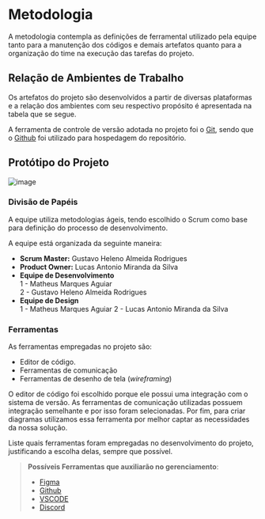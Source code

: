 
# Metodologia

A metodologia contempla as definições de ferramental utilizado pela equipe tanto para a manutenção dos códigos e demais artefatos quanto para a organização do time na execução das tarefas do projeto.

## Relação de Ambientes de Trabalho

Os artefatos do projeto são desenvolvidos a partir de diversas plataformas e a relação dos ambientes com seu respectivo propósito é apresentada na tabela que se segue. 

A ferramenta de controle de versão adotada no projeto foi o
[Git](https://github.com/ICEI-PUC-Minas-PMV-ADS/pmv-ads-2023-1-e1-proj-web-t18-ServiFinder), sendo que o [Github](https://github.com)
foi utilizado para hospedagem do repositório.

## Protótipo do Projeto

![image](https://user-images.githubusercontent.com/104217381/233872082-1bab6737-25e9-4677-98d9-9d184802f853.png)


### Divisão de Papéis

A equipe utiliza metodologias ágeis, tendo escolhido o Scrum como base para definição do processo de desenvolvimento.

A equipe está organizada da seguinte maneira:
- <b>Scrum Master:</b> Gustavo Heleno Almeida Rodrigues
- <b>Product Owner:</b> Lucas Antonio Miranda da Silva
- <b>Equipe de Desenvolvimento</b> <br>
 1 - Matheus Marques Aguiar <br>
 2 - Gustavo Heleno Almeida Rodrigues
- <b>Equipe de Design </b><br>
 1 - Matheus Marques Aguiar
 2 - Lucas Antonio Miranda da Silva

### Ferramentas

As ferramentas empregadas no projeto são:

- Editor de código.
- Ferramentas de comunicação
- Ferramentas de desenho de tela (_wireframing_)

O editor de código foi escolhido porque ele possui uma integração com o
sistema de versão. As ferramentas de comunicação utilizadas possuem
integração semelhante e por isso foram selecionadas. Por fim, para criar
diagramas utilizamos essa ferramenta por melhor captar as
necessidades da nossa solução.

Liste quais ferramentas foram empregadas no desenvolvimento do projeto, justificando a escolha delas, sempre que possível.
 
> **Possíveis Ferramentas que auxiliarão no gerenciamento**: 
> - [Figma](https://www.figma.com/)
> - [Github](https://github.com/)
> - [VSCODE](https://code.visualstudio.com/)
> - [Discord](https://discord.com/)
